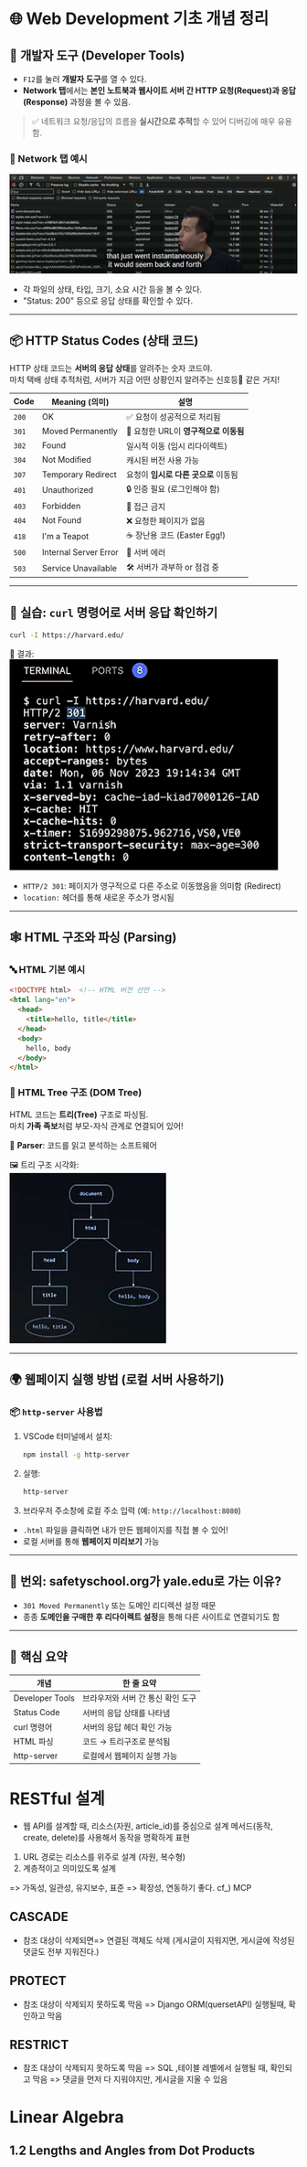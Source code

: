 
# 🌐 Web Development 기초 개념 정리

## 🧠 개발자 도구 (Developer Tools)
- `F12`를 눌러 **개발자 도구**를 열 수 있다.
- **Network 탭**에서는 **본인 노트북과 웹사이트 서버 간 HTTP 요청(Request)과 응답(Response)** 과정을 볼 수 있음.

> ✅ 네트워크 요청/응답의 흐름을 **실시간으로 추적**할 수 있어 디버깅에 매우 유용함.

### 📸 Network 탭 예시
![F12 Network 탭](F12network.png)

- 각 파일의 상태, 타입, 크기, 소요 시간 등을 볼 수 있다.
- "Status: 200" 등으로 응답 상태를 확인할 수 있다.

---

## 📦 HTTP Status Codes (상태 코드)

HTTP 상태 코드는 **서버의 응답 상태**를 알려주는 숫자 코드야.  
마치 택배 상태 추적처럼, 서버가 지금 어떤 상황인지 알려주는 신호등🚦 같은 거지!

| Code | Meaning (의미) | 설명 |
|------|----------------|------|
| `200` | OK | ✅ 요청이 성공적으로 처리됨 |
| `301` | Moved Permanently | 🔁 요청한 URL이 **영구적으로 이동됨** |
| `302` | Found | 일시적 이동 (임시 리다이렉트) |
| `304` | Not Modified | 캐시된 버전 사용 가능 |
| `307` | Temporary Redirect | 요청이 **임시로 다른 곳으로** 이동됨 |
| `401` | Unauthorized | 🔒 인증 필요 (로그인해야 함) |
| `403` | Forbidden | 🚫 접근 금지 |
| `404` | Not Found | ❌ 요청한 페이지가 없음 |
| `418` | I'm a Teapot | ☕ 장난용 코드 (Easter Egg!) |
| `500` | Internal Server Error | 🧯 서버 에러 |
| `503` | Service Unavailable | 🛠 서버가 과부하 or 점검 중 |


---

## 🧪 실습: `curl` 명령어로 서버 응답 확인하기
```bash
curl -I https://harvard.edu/
```

📜 결과:
![curl 명령 결과](https.png)

- `HTTP/2 301`: 페이지가 영구적으로 다른 주소로 이동했음을 의미함 (Redirect)
- `location:` 헤더를 통해 새로운 주소가 명시됨

---

## 🕸 HTML 구조와 파싱 (Parsing)

### 🔤 HTML 기본 예시
```html
<!DOCTYPE html>  <!-- HTML 버전 선언 -->
<html lang="en">
  <head>
    <title>hello, title</title>
  </head>
  <body>
    hello, body
  </body>
</html>
```

### 🌲 HTML Tree 구조 (DOM Tree)
HTML 코드는 **트리(Tree)** 구조로 파싱됨.  
마치 **가족 족보**처럼 부모-자식 관계로 연결되어 있어!

📌 **Parser**: 코드를 읽고 분석하는 소프트웨어

🖼 트리 구조 시각화:  
![HTML 트리 구조](html_tree.png)

---

## 🌍 웹페이지 실행 방법 (로컬 서버 사용하기)

### 📦 `http-server` 사용법
1. VSCode 터미널에서 설치:
   ```bash
   npm install -g http-server
   ```
2. 실행:
   ```bash
   http-server
   ```
3. 브라우저 주소창에 로컬 주소 입력 (예: `http://localhost:8080`)

- `.html` 파일을 클릭하면 내가 만든 웹페이지를 직접 볼 수 있어!  
- 로컬 서버를 통해 **웹페이지 미리보기** 가능

---

## 🤔 번외: safetyschool.org가 yale.edu로 가는 이유?
- `301 Moved Permanently` 또는 도메인 리디렉션 설정 때문
- 종종 **도메인을 구매한 후 리다이렉트 설정**을 통해 다른 사이트로 연결되기도 함

---

## 🧠 핵심 요약

| 개념 | 한 줄 요약 |
|------|-------------|
| Developer Tools | 브라우저와 서버 간 통신 확인 도구 |
| Status Code | 서버의 응답 상태를 나타냄 |
| curl 명령어 | 서버의 응답 헤더 확인 가능 |
| HTML 파싱 | 코드 → 트리구조로 분석됨 |
| http-server | 로컬에서 웹페이지 실행 가능 |

# RESTful 설계
- 웹 API를 설계할 때, 리소스(자원, article_id)를 중심으로 설계 메서드(동작, create, delete)를 사용해서 동작을 명확하게 표현
1. URL 경로는 리소스를 위주로 설계 (자원, 복수형)
2. 계층적이고 의미있도록 설계

=> 가독성, 일관성, 유지보수, 표준 => 확장성, 연동하기 좋다. cf_) MCP

## CASCADE
- 참조 대상이 삭제되면=> 연결된 객체도 삭제
(게시글이 지워지면, 게시글에 작성된 댓글도 전부 지워진다.)
## PROTECT
- 참조 대상이 삭제되지 못하도록 막음
=> Django ORM(quersetAPI) 실행될때, 확인하고 막음 
## RESTRICT  
- 참조 대상이 삭제되지 못하도록 막음
=> SQL ,테이블 레벨에서 실행될 때, 확인되고 막음 
=> 댓글을 먼저 다 지워야지만, 게시글을 지울 수 있음 

# Linear Algebra
## 1.2 Lengths and Angles from Dot Products
